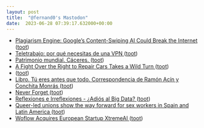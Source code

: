 ```yaml
---
layout: post
title:  "@fernand0's Mastodon"
date:  2023-06-28 07:39:17.632000+00:00
---
```

*  [Plagiarism Engine: Google’s Content-Swiping AI Could Break the Internet ](https://www.tomshardware.com/news/google-sge-break-interne) ([toot](https://mastodon.social/@fernand0/110620701991286504))
*  [Teletrabajo: por qué necesitas de una VPN ](https://www.pandasecurity.com/es/mediacenter/seguridad/teletrabajo-vpn) ([toot](https://mastodon.social/@fernand0/110617392265956729))
*  [Patrimonio mundial. Cáceres. ](https://avecesunafoto.wordpress.com/2023/06/27/patrimonio-mundial-caceres) ([toot](https://mastodon.social/@fernand0/110617315765522864))
*  [A Fight Over the Right to Repair Cars Takes a Wild Turn ](https://www.wired.com/story/right-to-repair-cars-hackers) ([toot](https://mastodon.social/@fernand0/110617133321329319))
*  [ ](https://mathstodon.xyz/@chemacortes) ([toot](https://mastodon.social/@fernand0/110617031925449299))
*  [Libro. Tú eres antes que todo. Correspondencia de Ramón Acín y Conchita Monrás ](https://fotografiasenmovimiento.wordpress.com/2023/06/27/libro-tu-eres-antes-que-todo-correspondencia-de-ramon-acin-y-conchita-monras) ([toot](https://mastodon.social/@fernand0/110616904543432584))
*  [Never Forget ](https://tidyfirst.substack.com/p/never-forge) ([toot](https://mastodon.social/@fernand0/110616849388770445))
*  [
         Reflexiones e Irreflexiones - ¿Adiós al Big Data?
       ](http://fernand0.blogalia.com//historias/7873) ([toot](https://mastodon.social/@fernand0/110616834057141660))
*  [Queer-led unions show the way forward for sex workers in Spain and Latin America ](https://globalvoices.org/2023/06/02/queer-led-unions-show-the-way-forward-for-sex-workers-in-spain-and-latin-america) ([toot](https://mastodon.social/@fernand0/110616620242993188))
*  [Woflow Acquires European Startup XtremeAI  ](https://martechseries.com/predictive-ai/ai-platforms-machine-learning/woflow-acquires-european-startup-xtremeai-expanding-reach-and-bolstering-ai-capabilities/) ([toot](https://mastodon.social/@fernand0/110616410821382584))
